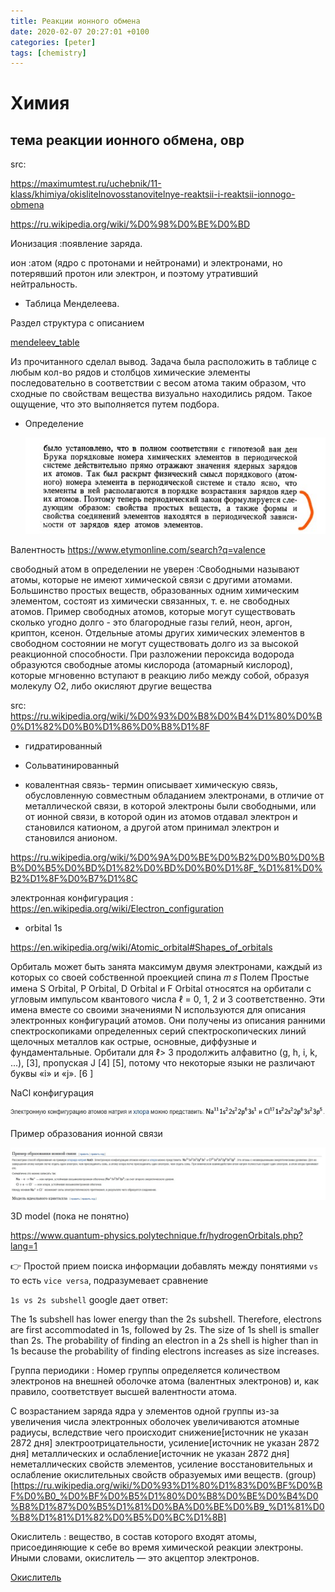 ```yaml
---
title: Реакции ионного обмена
date: 2020-02-07 20:27:01 +0100
categories: [peter]
tags: [chemistry]
---
```


# Химия 
## тема реакции ионного обмена, овр

src:

<https://maximumtest.ru/uchebnik/11-klass/khimiya/okislitelnovosstanovitelnye-reaktsii-i-reaktsii-ionnogo-obmena>

<https://ru.wikipedia.org/wiki/%D0%98%D0%BE%D0%BD>

Ионизация
:появление заряда.

ион
:атом (ядро  c протонами и нейтронами) и электронами, но потерявший протон  или электрон, и поэтому утративший нейтральность. 

- Таблица Менделеева. 

Раздел структура с описанием

[mendeleev_table](https://ru.wikipedia.org/wiki/%D0%9F%D0%B5%D1%80%D0%B8%D0%BE%D0%B4%D0%B8%D1%87%D0%B5%D1%81%D0%BA%D0%B0%D1%8F_%D1%81%D0%B8%D1%81%D1%82%D0%B5%D0%BC%D0%B0_%D1%85%D0%B8%D0%BC%D0%B8%D1%87%D0%B5%D1%81%D0%BA%D0%B8%D1%85_%D1%8D%D0%BB%D0%B5%D0%BC%D0%B5%D0%BD%D1%82%D0%BE%D0%B2)

Из прочитанного сделал вывод. Задача была  расположить в таблице с любым кол-во рядов и столбцов химические элементы  последовательно в соответствии с весом атома таким образом, 
что сходные по свойствам вещества визуально находились рядом. Такое ощущение, что это выполняется путем подбора. 

- Определение

	![Mendeelev_table_definition](/assets/peter/mendeleev_table_definition.jpg)

Валентность
<https://www.etymonline.com/search?q=valence>

свободный атом  в определении не уверен 
:Свободными называют атомы, которые не имеют химической связи с другими атомами. Большинство простых веществ, образованных одним химическим элементом, состоят из химически связанных, т. е. не свободных атомов.
Пример свободных атомов, которые могут существовать сколько угодно долго - это благородные газы гелий, неон, аргон, криптон, ксенон. Отдельные атомы других химических элементов в свободном состоянии не могут существовать долго из за высокой реакционной способности.
При разложении пероксида водорода образуются свободные атомы кислорода (атомарный кислород), которые мгновенно вступают в реакцию либо между собой, образуя молекулу О2, либо окисляют другие вещества

src: <https://ru.wikipedia.org/wiki/%D0%93%D0%B8%D0%B4%D1%80%D0%B0%D1%82%D0%B0%D1%86%D0%B8%D1%8F>

- гидратированный 

- Cольватинированный

- ковалентная связь- термин описывает химическую связь, обусловленную совместным обладанием электронами, в отличие от металлической связи, в которой электроны были свободными, или от ионной связи, в которой один из атомов отдавал электрон и становился катионом, а другой атом принимал электрон и становился анионом.

<https://ru.wikipedia.org/wiki/%D0%9A%D0%BE%D0%B2%D0%B0%D0%BB%D0%B5%D0%BD%D1%82%D0%BD%D0%B0%D1%8F_%D1%81%D0%B2%D1%8F%D0%B7%D1%8C>


электронная конфигурация
: <https://en.wikipedia.org/wiki/Electron_configuration>


- orbital 
1s

<https://en.wikipedia.org/wiki/Atomic_orbital#Shapes_of_orbitals>

Орбиталь может быть занята максимум двумя электронами, каждый из которых со своей собственной проекцией спина
𝑚
𝑠
Полем Простые имена S Orbital, P Orbital, D Orbital и F Orbital относятся на орбитали с угловым импульсом квантового числа ℓ = 0, 1, 2 и 3 соответственно. Эти имена вместе со своими значениями N используются для описания электронных конфигураций атомов. Они получены из описания ранними спектроскопиками определенных серий спектроскопических линий щелочных металлов как острые, основные, диффузные и фундаментальные. Орбитали для ℓ> 3 продолжить алфавитно (g, h, i, k, ...), [3], пропуская J [4] [5], потому что некоторые языки не различают буквы «i» и «j». [6 ]

NaCl конфигурация

![naCh_configuration](/assets/peter/naCh_configuration.jpg)

Пример образования ионной связи

![Example_ION_binding](/assets/peter/example_ion_binding.jpg)

3D model (пока не понятно)

<https://www.quantum-physics.polytechnique.fr/hydrogenOrbitals.php?lang=1>


:point_right: Простой прием поиска информации  добавлять между понятиями  `vs` то есть `vice versa`, подразумевает сравнение 

`1s vs 2s subshell` google дает ответ:

The 1s subshell has lower energy than the 2s subshell. Therefore, electrons are first accommodated in 1s, followed by 2s. The size of 1s shell is smaller than 2s. The probability of finding an electron in a 2s shell is higher than in 1s because the probability of finding electrons increases as size increases.


Группа периодики
: Номер группы определяется количеством электронов на внешней оболочке атома (валентных электронов) и, как правило, соответствует высшей валентности атома.

С возрастанием заряда ядра у элементов одной группы из-за увеличения числа электронных оболочек увеличиваются атомные радиусы, вследствие чего происходит снижение[источник не указан 2872 дня] электроотрицательности, усиление[источник не указан 2872 дня] металлических и ослабление[источник не указан 2872 дня] неметаллических свойств элементов, усиление восстановительных и ослабление окислительных свойств образуемых ими веществ.
(group)[https://ru.wikipedia.org/wiki/%D0%93%D1%80%D1%83%D0%BF%D0%BF%D0%B0_%D0%BF%D0%B5%D1%80%D0%B8%D0%BE%D0%B4%D0%B8%D1%87%D0%B5%D1%81%D0%BA%D0%BE%D0%B9_%D1%81%D0%B8%D1%81%D1%82%D0%B5%D0%BC%D1%8B]

 Окислитель 
: вещество, в состав которого входят атомы, присоединяющие к себе во время химической реакции электроны. Иными словами, окислитель — это акцептор электронов.

[Окислитель](https://ru.wikipedia.org/wiki/%D0%9E%D0%BA%D0%B8%D1%81%D0%BB%D0%B8%D1%82%D0%B5%D0%BB%D1%8C)